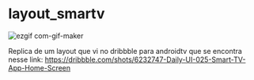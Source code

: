 # layout_smartv

![ezgif com-gif-maker](https://user-images.githubusercontent.com/50497092/150185981-46ef0e37-9171-420d-ac52-fc70bcbcdb20.gif)

Replica de um layout que vi no dribbble para androidtv que se encontra nesse link: https://dribbble.com/shots/6232747-Daily-UI-025-Smart-TV-App-Home-Screen

